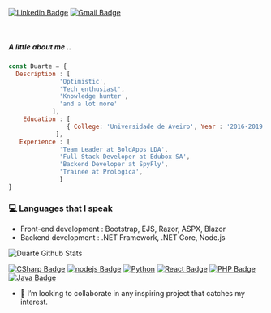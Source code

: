 [![Linkedin Badge](https://img.shields.io/badge/-Duarte-blue?style=flat-square&logo=Linkedin&logoColor=white&link=https://www.linkedin.com/in/jorgermduarte/)](https://www.linkedin.com/in/jorgermduarte/)
[![Gmail Badge](https://img.shields.io/badge/-jorge_duarte@outlook.pt-c14438?style=flat-square&logo=Gmail&logoColor=white&link=mailto:jorge_duarte@outlook.pt)](mailto:jorge_duarte@outlook.pt)

<br/>

##### A little about me ..

```javascript
const Duarte = {
  Description : [
              'Optimistic',
              'Tech enthusiast',
              'Knowledge hunter',
              'and a lot more'
            ],
    Education : [ 
                { College: 'Universidade de Aveiro', Year : '2016-2019', course: 'Software Developer' },
             ],
   Experience : [
              'Team Leader at BoldApps LDA', 
              'Full Stack Developer at Edubox SA', 
              'Backend Developer at SpyFly',
              'Trainee at Prologica',
              ]
}
```


### :computer: Languages that I speak
* Front-end development : Bootstrap, EJS, Razor, ASPX, Blazor
* Backend development : .NET Framework, .NET Core, Node.js

<p align="left"> 
  <img src="https://github-readme-stats.vercel.app/api?username=jorgermduarte&theme=radical&show_icons=true" alt="Duarte Github Stats" />
</p>


[![CSharp Badge](https://img.shields.io/badge/-.NET-A9A9A9?style=flat-square&logo=C%20Sharp&logoColor=black)](CSharp)
[![nodejs Badge](https://img.shields.io/badge/-Node.js-A9A9A9?style=flat-square&logo=Javascript&logoColor=black)](Node.js)
[![Python](https://img.shields.io/badge/-Python-A9A9A9?style=flat-square&logo=Python&logoColor=black)](Python)
[![React Badge](https://img.shields.io/badge/-React-A9A9A9?style=flat-square&logo=React&logoColor=black)](React)
[![PHP Badge](https://img.shields.io/badge/-PHP-A9A9A9?style=flat-square&logo=PHP&logoColor=black)](PHP)
[![Java Badge](https://img.shields.io/badge/-Java-A9A9A9?style=flat-square&logo=Java&logoColor=black)](Java)


- 🤝 I’m looking to collaborate in any inspiring project that catches my interest.
